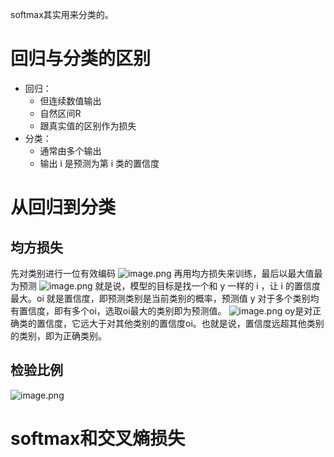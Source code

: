 softmax其实用来分类的。

# 回归与分类的区别
* 回归：
	* 但连续数值输出
	* 自然区间R
	* 跟真实值的区别作为损失
* 分类：
	* 通常由多个输出
	* 输出 i 是预测为第 i 类的置信度

# 从回归到分类
## 均方损失
先对类别进行一位有效编码
![image.png](https://youki-1330066034.cos.ap-guangzhou.myqcloud.com/machine-learning/202410082056733.png)
再用均方损失来训练，最后以最大值最为预测
![image.png](https://youki-1330066034.cos.ap-guangzhou.myqcloud.com/machine-learning/202410082100194.png)
就是说，模型的目标是找一个和 y 一样的 i ，让 i 的置信度最大。oi 就是置信度，即预测类别是当前类别的概率，预测值 y 对于多个类别均有置信度，即有多个oi，选取oi最大的类别即为预测值。
![image.png](https://youki-1330066034.cos.ap-guangzhou.myqcloud.com/machine-learning/202410082106105.png)
oy是对正确类的置信度，它远大于对其他类别的置信度oi。也就是说，置信度远超其他类别的类别，即为正确类别。
## 检验比例
![image.png](https://youki-1330066034.cos.ap-guangzhou.myqcloud.com/machine-learning/202410082123479.png)

# softmax和交叉熵损失
